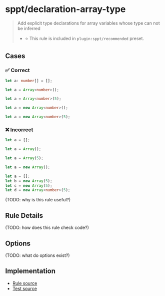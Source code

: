 <!--header-->

# sppt/declaration-array-type

> Add explicit type declarations for array variables whose type can not be inferred
>
> - ⭐️ This rule is included in `plugin:sppt/recommended` preset.

<!--header--><!--cases-->

## Cases

### ✅ Correct

```ts
let a: number[] = [];
```

```ts
let a = Array<number>();
```

```ts
let a = Array<number>(5);
```

```ts
let a = new Array<number>();
```

```ts
let a = new Array<number>(5);
```

### ❌ Incorrect

```ts
let a = [];
```

```ts
let a = Array();
```

```ts
let a = Array(5);
```

```ts
let a = new Array();
```

```ts
let a = [];
let b = new Array(5);
let c = new Array(5);
let d = new Array<number>(5);
```

<!--cases-->

(TODO: why is this rule useful?)

## Rule Details

(TODO: how does this rule check code?)

## Options

(TODO: what do options exist?)

<!--footer-->

## Implementation

- [Rule source](../../src/rules/declaration-array-type.ts)
- [Test source](../../tests/rules/declaration-array-type.ts)
<!--footer-->
